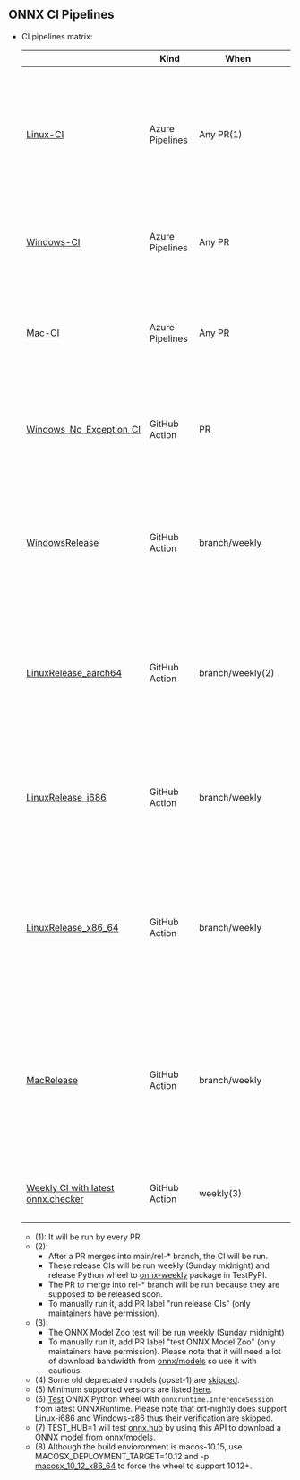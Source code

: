 <!--- SPDX-License-Identifier: Apache-2.0 -->

## ONNX CI Pipelines

* CI pipelines matrix:

  |   | Kind | When | Purposes |
  -- | -- | -- | -- |
  [Linux-CI](https://github.com/onnx/onnx/blob/master/.azure-pipelines/Linux-CI.yml) | Azure Pipelines  | Any PR(1)  |   <ul><li>Ubuntu-18.04</li><li>Test DEBUG=1</li><li>Test Protobuf-Lite</li><li>ONNX C++ tests</li><li>Test flake8</li><li>Test doc generation</li><li>Test proto generation</li><li>mypy typecheck</li><li>Verify uploaded node models</li><li>Verify node test generation</li></ul>|  | 
  [Windows-CI](https://github.com/onnx/onnx/blob/master/.azure-pipelines/Windows-CI.yml) | Azure Pipelines  | Any PR  |  <ul><li>vs2017-win2016</li><li>Test Protobuf-Lite</li><li>Test Conda</li><li>Test doc generation</li><li>Test proto generation</li><li>mypy typecheck</li></ul>| |
  [Mac-CI](https://github.com/onnx/onnx/blob/master/.azure-pipelines/MacOS-CI.yml) | Azure Pipelines | Any PR  |  <ul><li>macOS-10.14</li><li>Test DEBUG=1</li><li>Test Protobuf-Lite</li><li>ONNX C++ tests</li><li>Test flake8</li><li>Test doc generation</li><li>Test proto generation</li></ul>  | 
  [Windows_No_Exception_CI](https://github.com/onnx/onnx/blob/master/.github/workflows/win_no_exception_ci.yml)  | GitHub Action  | PR  | <ul><li>vs2019-winlatest</li><li>Test no-exception build (ONNX_DISABLE_EXCEPTIONS=ON)</li><li>Test Protobuf-Lite</li><li>ONNX C++ tests</li><li>Test selective schema loading</li></ul>  |
  [WindowsRelease](https://github.com/onnx/onnx/blob/master/.github/workflows/release_win.yml)  | GitHub Action  | branch/weekly | <ul><li>latest Windows</li><li> Test x86 and x64</li><li> Release Windows wheel</li><li>Release onnx-weekly package</li><li>Verify uploaded node models</li><li>Verify node test generation</li><li>Verify ONNX with the latest NumPy</li><li>Verify ONNX with the latest Protobuf</li><li>Verify ONNX with minimum supported Protobuf(5)</li><li>Verify ONNX with the latest [ort-nightly](https://test.pypi.org/project/ort-nightly/)(6).</li></ul>|
  [LinuxRelease_aarch64](https://github.com/onnx/onnx/blob/master/.github/workflows/release_linux_aarch64.yml)  | GitHub Action | branch/weekly(2)  | <ul><li>latest manylinux2014_aarch64</li><li> Release Linux aarch64 wheel</li><li>Release onnx-weekly package</li><li>Verify uploaded node models</li><li>Verify node test generation</li><li>Verify ONNX with the latest NumPy</li><li>Verify ONNX with the latest Protobuf</li><li>Verify ONNX with minimum supported Protobuf</li><li>Verify ONNX with the latest ort-nightly.</li> |
  [LinuxRelease_i686](https://github.com/onnx/onnx/blob/master/.github/workflows/release_linux_i686.yml)  | GitHub Action  |  branch/weekly  | <ul><li>latest manylinux2010_x86_64</li><li> Release Linux i686 wheel</li><li>Release onnx-weekly package</li><li>Verify uploaded node models</li><li>Verify node test generation</li><li>Verify ONNX with the latest NumPy</li><li>Verify ONNX with the latest Protobuf</li><li>Verify ONNX with minimum supported Protobuf</li></li> |
  [LinuxRelease_x86_64](https://github.com/onnx/onnx/blob/master/.github/workflows/release_linux_x86_64.yml)  | GitHub Action | branch/weekly | <ul><li>latest manylinux2014_aarch64</li><li> Release Linux x86_64 wheel</li><li>Release onnx-weekly package</li><li>Test TEST_HUB=1(7)</li><li>Verify uploaded node models</li><li>Verify node test generation</li><li>Verify ONNX with the latest NumPy</li><li>Verify ONNX with the latest Protobuf</li><li>Verify ONNX with minimum supported Protobuf</li><li>Verify ONNX with the latest ort-nightly.</li>|
  [MacRelease](https://github.com/onnx/onnx/blob/master/.github/workflows/release_win.yml)  | GitHub Action  | branch/weekly | <ul><li>macos-10.15</li><li> MACOSX_DEPLOYMENT_TARGET=10.12(8) </li><li> Release Mac wheel</li><li>Release onnx-weekly package</li><li>Verify uploaded node models</li><li>Verify node test generation</li><li>Verify ONNX with the latest NumPy</li><li>Verify ONNX with the latest Protobuf</li><li>Verify ONNX with minimum supported Protobuf</li><li>Verify ONNX with the latest ort-nightly.</li><li>Test source distribution generation</li><li>Test build with source distribution</li><li>Release onnx-weekly source distribution</li></ul>|  
  [Weekly CI with latest onnx.checker](https://github.com/onnx/onnx/blob/master/.github/workflows/weekly_mac_ci.yml)   | GitHub Action  |  weekly(3) |  <ul><li>Test latest ONNX checker</li><li>Test latest ONNX shape inference</li><li>With all models from [onnx/models](https://github.com/onnx/models)(4)</li></ul> |  
  
  * (1): It will be run by every PR.
  * (2):
    * After a PR merges into main/rel-* branch, the CI will be run.
    * These release CIs will be run weekly (Sunday midnight) and release Python wheel to [onnx-weekly](https://test.pypi.org/project/onnx-weekly/) package in TestPyPI.
    * The PR to merge into rel-* branch will be run because they are supposed to be released soon.
    * To manually run it, add PR label "run release CIs" (only maintainers have permission).
  * (3):
    * The ONNX Model Zoo test will be run weekly (Sunday midnight)
    * To manually run it, add PR label "test ONNX Model Zoo" (only maintainers have permission). Please note that it will need a lot of download bandwidth from [onnx/models](https://github.com/onnx/models) so use it with cautious.
  * (4) Some old deprecated models (opset-1) are [skipped](https://github.com/onnx/onnx/blob/master/workflow_scripts/config.py).
  * (5) Minimum supported versions are listed [here](https://github.com/onnx/onnx/blob/master/requirements.txt).
  * (6) [Test](https://github.com/onnx/onnx/blob/master/onnx/test/test_with_ort.py) ONNX Python wheel with `onnxruntime.InferenceSession` from latest ONNXRuntime. Please note that ort-nightly does support Linux-i686 and Windows-x86 thus their verification are skipped.
  * (7) TEST_HUB=1 will test [onnx.hub](https://github.com/onnx/onnx/blob/master/onnx/test/hub_test.py) by using this API to download a ONNX model from onnx/models.
  * (8) Although the build envioronment is macos-10.15, use MACOSX_DEPLOYMENT_TARGET=10.12 and -p [macosx_10_12_x86_64](https://github.com/onnx/onnx/blob/2e048660ffa8243596aaf3338e60c7c0575458f2/.github/workflows/release_mac.yml#L74) to force the wheel to support 10.12+.
